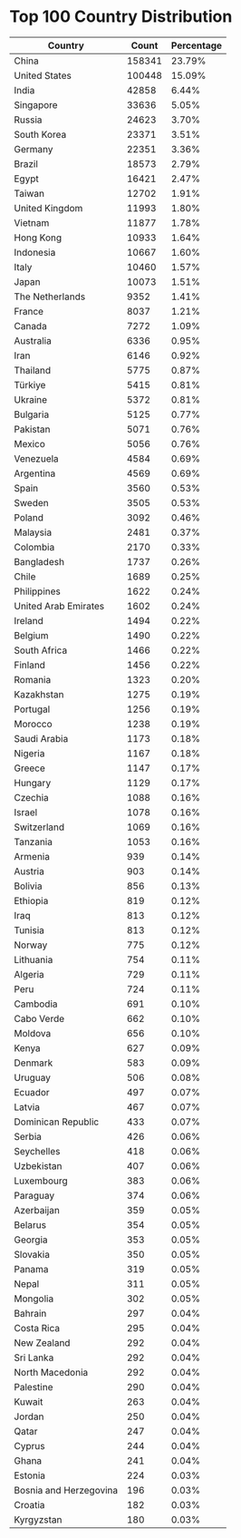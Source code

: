# Top 100 Country Distribution
| Country | Count | Percentage |
|----|----|----|
| China | 158341 | 23.79% |
| United States | 100448 | 15.09% |
| India | 42858 | 6.44% |
| Singapore | 33636 | 5.05% |
| Russia | 24623 | 3.70% |
| South Korea | 23371 | 3.51% |
| Germany | 22351 | 3.36% |
| Brazil | 18573 | 2.79% |
| Egypt | 16421 | 2.47% |
| Taiwan | 12702 | 1.91% |
| United Kingdom | 11993 | 1.80% |
| Vietnam | 11877 | 1.78% |
| Hong Kong | 10933 | 1.64% |
| Indonesia | 10667 | 1.60% |
| Italy | 10460 | 1.57% |
| Japan | 10073 | 1.51% |
| The Netherlands | 9352 | 1.41% |
| France | 8037 | 1.21% |
| Canada | 7272 | 1.09% |
| Australia | 6336 | 0.95% |
| Iran | 6146 | 0.92% |
| Thailand | 5775 | 0.87% |
| Türkiye | 5415 | 0.81% |
| Ukraine | 5372 | 0.81% |
| Bulgaria | 5125 | 0.77% |
| Pakistan | 5071 | 0.76% |
| Mexico | 5056 | 0.76% |
| Venezuela | 4584 | 0.69% |
| Argentina | 4569 | 0.69% |
| Spain | 3560 | 0.53% |
| Sweden | 3505 | 0.53% |
| Poland | 3092 | 0.46% |
| Malaysia | 2481 | 0.37% |
| Colombia | 2170 | 0.33% |
| Bangladesh | 1737 | 0.26% |
| Chile | 1689 | 0.25% |
| Philippines | 1622 | 0.24% |
| United Arab Emirates | 1602 | 0.24% |
| Ireland | 1494 | 0.22% |
| Belgium | 1490 | 0.22% |
| South Africa | 1466 | 0.22% |
| Finland | 1456 | 0.22% |
| Romania | 1323 | 0.20% |
| Kazakhstan | 1275 | 0.19% |
| Portugal | 1256 | 0.19% |
| Morocco | 1238 | 0.19% |
| Saudi Arabia | 1173 | 0.18% |
| Nigeria | 1167 | 0.18% |
| Greece | 1147 | 0.17% |
| Hungary | 1129 | 0.17% |
| Czechia | 1088 | 0.16% |
| Israel | 1078 | 0.16% |
| Switzerland | 1069 | 0.16% |
| Tanzania | 1053 | 0.16% |
| Armenia | 939 | 0.14% |
| Austria | 903 | 0.14% |
| Bolivia | 856 | 0.13% |
| Ethiopia | 819 | 0.12% |
| Iraq | 813 | 0.12% |
| Tunisia | 813 | 0.12% |
| Norway | 775 | 0.12% |
| Lithuania | 754 | 0.11% |
| Algeria | 729 | 0.11% |
| Peru | 724 | 0.11% |
| Cambodia | 691 | 0.10% |
| Cabo Verde | 662 | 0.10% |
| Moldova | 656 | 0.10% |
| Kenya | 627 | 0.09% |
| Denmark | 583 | 0.09% |
| Uruguay | 506 | 0.08% |
| Ecuador | 497 | 0.07% |
| Latvia | 467 | 0.07% |
| Dominican Republic | 433 | 0.07% |
| Serbia | 426 | 0.06% |
| Seychelles | 418 | 0.06% |
| Uzbekistan | 407 | 0.06% |
| Luxembourg | 383 | 0.06% |
| Paraguay | 374 | 0.06% |
| Azerbaijan | 359 | 0.05% |
| Belarus | 354 | 0.05% |
| Georgia | 353 | 0.05% |
| Slovakia | 350 | 0.05% |
| Panama | 319 | 0.05% |
| Nepal | 311 | 0.05% |
| Mongolia | 302 | 0.05% |
| Bahrain | 297 | 0.04% |
| Costa Rica | 295 | 0.04% |
| New Zealand | 292 | 0.04% |
| Sri Lanka | 292 | 0.04% |
| North Macedonia | 292 | 0.04% |
| Palestine | 290 | 0.04% |
| Kuwait | 263 | 0.04% |
| Jordan | 250 | 0.04% |
| Qatar | 247 | 0.04% |
| Cyprus | 244 | 0.04% |
| Ghana | 241 | 0.04% |
| Estonia | 224 | 0.03% |
| Bosnia and Herzegovina | 196 | 0.03% |
| Croatia | 182 | 0.03% |
| Kyrgyzstan | 180 | 0.03% |
